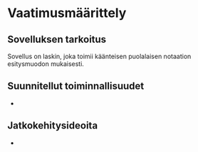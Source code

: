 # Vaatimusmäärittely

## Sovelluksen tarkoitus

Sovellus on laskin, joka toimii käänteisen puolalaisen notaation esitysmuodon mukaisesti.

## Suunnitellut toiminnallisuudet
-


## Jatkokehitysideoita
- 
